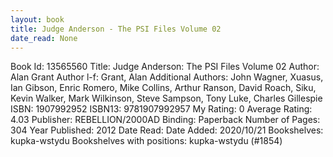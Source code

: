 ```yaml
---
layout: book
title: Judge Anderson - The PSI Files Volume 02
date_read: None
---
```


Book Id: 13565560
Title: Judge Anderson: The PSI Files Volume 02
Author: Alan Grant
Author l-f: Grant, Alan
Additional Authors: John Wagner, Xuasus, Ian   Gibson, Enric Romero, Mike  Collins, Arthur Ranson, David Roach, Siku, Kevin Walker, Mark Wilkinson, Steve Sampson, Tony Luke, Charles Gillespie
ISBN: 1907992952
ISBN13: 9781907992957
My Rating: 0
Average Rating: 4.03
Publisher: REBELLION/2000AD
Binding: Paperback
Number of Pages: 304
Year Published: 2012
Date Read: 
Date Added: 2020/10/21
Bookshelves: kupka-wstydu
Bookshelves with positions: kupka-wstydu (#1854)

